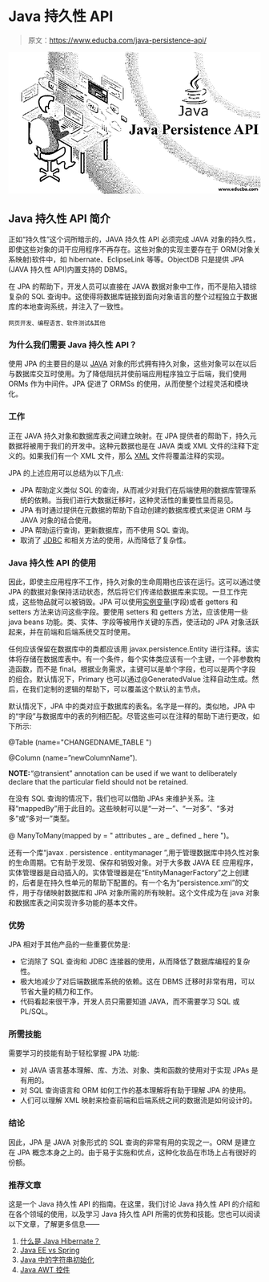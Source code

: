 # Java 持久性 API

> 原文：<https://www.educba.com/java-persistence-api/>

![java persisitance api](img/bb5928cbb7f5372866f73c65fdfecdde.png)



## Java 持久性 API 简介

正如“持久性”这个词所暗示的，JAVA 持久性 API 必须完成 JAVA 对象的持久性，即使这些对象的词干应用程序不再存在。这些对象的实现主要存在于 ORM(对象关系映射)软件中，如 hibernate、EclipseLink 等等。ObjectDB 只是提供 JPA (JAVA 持久性 API)内置支持的 DBMS。

在 JPA 的帮助下，开发人员可以直接在 JAVA 数据对象中工作，而不是陷入错综复杂的 SQL 查询中。这使得将数据库链接到面向对象语言的整个过程独立于数据库的本地查询系统，并注入了一致性。

<small>网页开发、编程语言、软件测试&其他</small>

### 为什么我们需要 Java 持久性 API？

使用 JPA 的主要目的是以 [JAVA](https://www.educba.com/what-is-java/) 对象的形式拥有持久对象，这些对象可以在以后与数据库交互时使用。为了降低阻抗并使前端应用程序独立于后端，我们使用 ORMs 作为中间件。JPA 促进了 ORMSs 的使用，从而使整个过程灵活和模块化。

### 工作

正在 JAVA 持久对象和数据库表之间建立映射。在 JPA 提供者的帮助下，持久元数据将被用于我们的开发中。这种元数据也是在 JAVA 类或 XML 文件的注释下定义的。如果我们有一个 XML 文件，那么 [XML](https://www.educba.com/what-is-xml/) 文件将覆盖注释的实现。

JPA 的上述应用可以总结为以下几点:

*   JPA 帮助定义类似 SQL 的查询，从而减少对我们在后端使用的数据库管理系统的依赖。当我们进行大数据迁移时，这种灵活性的重要性显而易见。
*   JPA 有时通过提供在元数据的帮助下自动创建的数据库模式来促进 ORM 与 JAVA 对象的结合使用。
*   JPA 帮助运行查询，更新数据库，而不使用 SQL 查询。
*   取消了 [JDBC](https://www.educba.com/what-is-jdbc/) 和相关方法的使用，从而降低了复杂性。

### Java 持久性 API 的使用

因此，即使主应用程序不工作，持久对象的生命周期也应该在运行。这可以通过使 JPA 的数据对象保持活动状态，然后将它们传递给数据库来实现。一旦工作完成，这些物品就可以被销毁。JPA 可以使用[实例变量](https://www.educba.com/instance-variable-in-java/)(字段)或者 getters 和 setters 方法来访问这些字段。要使用 setters 和 getters 方法，应该使用一些 java beans 功能。类、实体、字段等被用作关键的东西，使活动的 JPA 对象活跃起来，并在前端和后端系统交互时使用。

任何应该保留在数据库中的类都应该用 javax.persistence.Entity 进行注释。该实体将存储在数据库表中。有一个条件，每个实体类应该有一个主键，一个非参数构造函数，而不是 final。根据业务需求，主键可以是单个字段，也可以是两个字段的组合。默认情况下，Primary 也可以通过@GeneratedValue 注释自动生成。然后，在我们定制的逻辑的帮助下，可以覆盖这个默认的主节点。

默认情况下，JPA 中的类对应于数据库的表名。名字是一样的。类似地，JPA 中的“字段”与数据库中的表的列相匹配。尽管这些可以在注释的帮助下进行更改，如下所示:

@Table (name="CHANGEDNAME_TABLE ")

@Column (name=”newColumnName”).

**NOTE:***“*@transient” annotation can be used if we want to deliberately declare that the particular field should not be retained.

在没有 SQL 查询的情况下，我们也可以借助 JPAs 来维护关系。注释“mappedBy”用于此目的。这些映射可以是“一对一”、“一对多”、“多对多”或“多对一”类型。

@ ManyToMany(mapped by = " attributes _ are _ defined _ here ")。

还有一个库“javax . persistence . entitymanager ”,用于管理数据库中持久性对象的生命周期。它有助于发现、保存和销毁对象。对于大多数 JAVA EE 应用程序，实体管理器是自动插入的。实体管理器是在“EntityManagerFactory”之上创建的，后者是在持久性单元的帮助下配置的。有一个名为“persistence.xml”的文件，用于存储映射数据库和 JPA 对象所需的所有映射。这个文件成为在 java 对象和数据库表之间实现许多功能的基本文件。

### 优势

JPA 相对于其他产品的一些重要优势是:

*   它消除了 SQL 查询和 JDBC 连接器的使用，从而降低了数据库编程的复杂性。
*   极大地减少了对后端数据库系统的依赖。这在 DBMS 迁移时非常有用，可以节省大量的精力和工作。
*   代码看起来很干净，开发人员只需要知道 JAVA，而不需要学习 SQL 或 PL/SQL。

### 所需技能

需要学习的技能有助于轻松掌握 JPA 功能:

*   对 JAVA 语言基本理解、库、方法、对象、类和函数的使用对于实现 JPAs 是有用的。
*   对 SQL 查询语言和 ORM 如何工作的基本理解将有助于理解 JPA 的使用。
*   人们可以理解 XML 映射来检查前端和后端系统之间的数据流是如何设计的。

### 结论

因此，JPA 是 JAVA 对象形式的 SQL 查询的非常有用的实现之一。ORM 是建立在 JPA 概念本身之上的。由于易于实施和优点，这种化妆品在市场上占有很好的份额。

### 推荐文章

这是一个 Java 持久性 API 的指南。在这里，我们讨论 Java 持久性 API 的介绍和在各个领域的使用，以及学习 Java 持久性 API 所需的优势和技能。您也可以阅读以下文章，了解更多信息——

1.  [什么是 Java Hibernate？](https://www.educba.com/what-is-java-hibernate/)
2.  [Java EE vs Spring](https://www.educba.com/java-ee-vs-spring/)
3.  [Java 中的字符串初始化](https://www.educba.com/string-initialization-in-java/)
4.  [Java AWT 控件](https://www.educba.com/java-awt-controls/)





